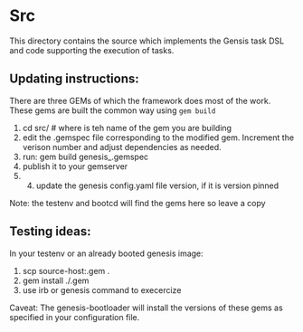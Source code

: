 
# Src

This directory contains the source which implements the Gensis task DSL and code supporting the execution of tasks.

## Updating instructions:

There are three GEMs of which the framework does most of the work.  These gems are built the common way using ```gem build```

1. cd src/<Gem>   # where <Gem> is teh name of the gem you are building
2. edit the .gemspec file corresponding to the modified gem.  Increment the verison number and adjust dependencies as needed.
3. run: gem build genesis_<Gem>.gemspec
3. publish it to your gemserver
4. 4. update the genesis config.yaml file version, if it is version pinned

Note: the testenv and bootcd will find the gems here so leave a copy

## Testing ideas:

In your testenv or an already booted genesis image:
1. scp source-host:<Gem-Version>.gem .
2. gem install ./<Gem-Version>.gem
3. use irb or genesis command to execercize

Caveat:  The genesis-bootloader will install the versions of these gems as specified in your configuration file.
